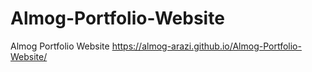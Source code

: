 # Almog-Portfolio-Website
Almog Portfolio Website
https://almog-arazi.github.io/Almog-Portfolio-Website/
